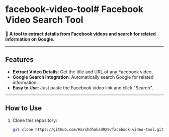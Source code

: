 # facebook-video-tool# Facebook Video Search Tool

🚀 **A tool to extract details from Facebook videos and search for related information on Google.**

---

## **Features**
- **Extract Video Details**: Get the title and URL of any Facebook video.
- **Google Search Integration**: Automatically search Google for related information.
- **Easy to Use**: Just paste the Facebook video link and click "Search".

---

## **How to Use**
1. Clone this repository:
   ```bash
   git clone https://github.com/Harshdhakad929/facebook-video-tool.git
